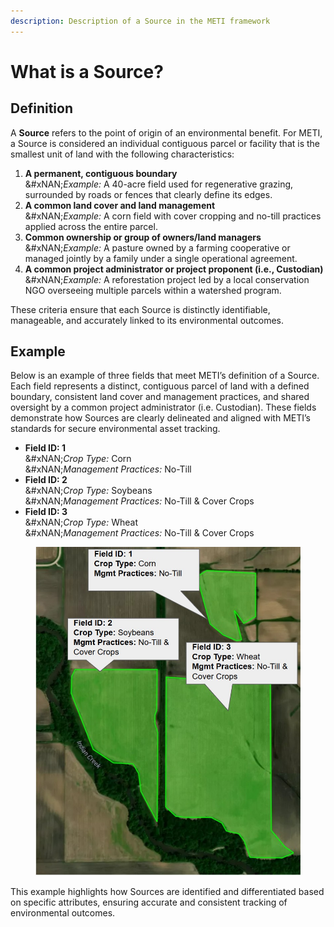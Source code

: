 ```yaml
---
description: Description of a Source in the METI framework
---
```


# What is a Source?

## Definition

A **Source** refers to the point of origin of an environmental benefit. For METI, a Source is considered an individual contiguous parcel or facility that is the smallest unit of land with the following characteristics:

1. **A permanent, contiguous boundary**\
   &#xNAN;_&#x45;xample:_ A 40-acre field used for regenerative grazing, surrounded by roads or fences that clearly define its edges.
2. **A common land cover and land management**\
   &#xNAN;_&#x45;xample:_ A corn field with cover cropping and no-till practices applied across the entire parcel.
3. **Common ownership or group of owners/land managers**\
   &#xNAN;_&#x45;xample:_ A pasture owned by a farming cooperative or managed jointly by a family under a single operational agreement.
4. **A common project administrator or project proponent (i.e., Custodian)**\
   &#xNAN;_&#x45;xample:_ A reforestation project led by a local conservation NGO overseeing multiple parcels within a watershed program.

These criteria ensure that each Source is distinctly identifiable, manageable, and accurately linked to its environmental outcomes.

## Example

Below is an example of three fields that meet METI’s definition of a Source. Each field represents a distinct, contiguous parcel of land with a defined boundary, consistent land cover and management practices, and shared oversight by a common project administrator (i.e. Custodian). These fields demonstrate how Sources are clearly delineated and aligned with METI’s standards for secure environmental asset tracking.

* **Field ID: 1**\
  &#xNAN;_&#x43;rop Type:_ Corn\
  &#xNAN;_&#x4D;anagement Practices:_ No-Till
* **Field ID: 2**\
  &#xNAN;_&#x43;rop Type:_ Soybeans\
  &#xNAN;_&#x4D;anagement Practices:_ No-Till & Cover Crops
* **Field ID: 3**\
  &#xNAN;_&#x43;rop Type:_ Wheat\
  &#xNAN;_&#x4D;anagement Practices:_ No-Till & Cover Crops

<figure><img src="../.gitbook/assets/Screenshot 2024-11-22 140553.jpg" alt=""><figcaption></figcaption></figure>

This example highlights how Sources are identified and differentiated based on specific attributes, ensuring accurate and consistent tracking of environmental outcomes.
